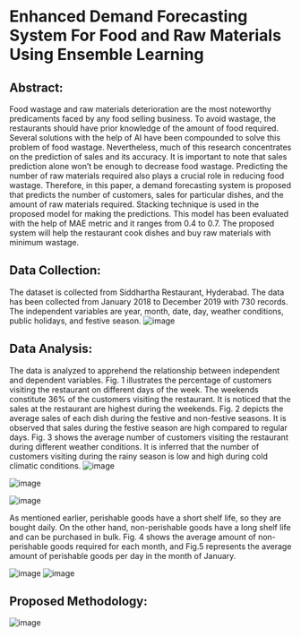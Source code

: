 # Enhanced Demand Forecasting System For Food and Raw Materials Using Ensemble Learning

## Abstract:
Food wastage and raw materials deterioration are the most noteworthy predicaments faced by any food selling business. To avoid wastage, the restaurants should have prior knowledge of the amount of food required. Several solutions with the help of AI have been compounded to solve this problem of food wastage. Nevertheless, much of this research concentrates on the prediction of sales and its accuracy. It is important to note that sales prediction alone won’t be enough to decrease food wastage. Predicting the number of raw materials required also plays a crucial role in reducing food wastage. Therefore, in this paper, a demand forecasting system is proposed that predicts the number of customers, sales for particular dishes, and the amount of raw materials required. Stacking technique is used in the proposed model for making the predictions. This model has been evaluated with the help of MAE metric and it ranges from 0.4 to 0.7. The proposed system will help the restaurant cook dishes and buy raw materials with minimum wastage.

## Data Collection:
The dataset is collected from Siddhartha Restaurant, Hyderabad. The data has been collected from January 2018 to December 2019 with 730 records. The independent variables are year, month, date, day, weather conditions, public holidays, and festive season.
![image](https://github.com/Harshinikavuru2608/Enhanced-Demand-Forecasting-System-For-Food-and-Raw-Materials-Using-Ensemble-Learning/assets/125713954/9912bc46-cd03-411a-a8e3-09f498682577)

## Data Analysis:
The data is analyzed to apprehend the relationship between independent and dependent variables. Fig. 1 illustrates the percentage of customers visiting the restaurant on different days of the week. The weekends constitute 36% of the customers visiting the restaurant. It is noticed that the sales at the restaurant are highest during the weekends. Fig. 2 depicts the average sales
of each dish during the festive and non-festive seasons. It is observed that sales during the festive season are high compared to regular days. 
Fig. 3 shows the average number of customers visiting the
restaurant during different weather conditions. It is inferred that
the number of customers visiting during the rainy season is low
and high during cold climatic conditions.
![image](https://github.com/Harshinikavuru2608/Enhanced-Demand-Forecasting-System-For-Food-and-Raw-Materials-Using-Ensemble-Learning/assets/125713954/7de8fb11-e579-4264-b7c3-90ae932065b1)

![image](https://github.com/Harshinikavuru2608/Enhanced-Demand-Forecasting-System-For-Food-and-Raw-Materials-Using-Ensemble-Learning/assets/125713954/8802dba9-3615-40df-9b96-75b9f6658290)

![image](https://github.com/Harshinikavuru2608/Enhanced-Demand-Forecasting-System-For-Food-and-Raw-Materials-Using-Ensemble-Learning/assets/125713954/ac2224e9-f12e-42a9-99f2-aef28162c8d6)

As mentioned earlier, perishable goods have a short shelf
life, so they are bought daily. On the other hand, non-perishable
goods have a long shelf life and can be purchased in bulk. Fig. 4
shows the average amount of non-perishable goods required for
each month, and Fig.5 represents the average amount of
perishable goods per day in the month of January.

![image](https://github.com/Harshinikavuru2608/Enhanced-Demand-Forecasting-System-For-Food-and-Raw-Materials-Using-Ensemble-Learning/assets/125713954/63f70246-3d8d-475e-99af-16024e0d511f)
![image](https://github.com/Harshinikavuru2608/Enhanced-Demand-Forecasting-System-For-Food-and-Raw-Materials-Using-Ensemble-Learning/assets/125713954/0617b291-5b4e-474d-a81b-fd916a1a446b)

## Proposed Methodology:
![image](https://github.com/Harshinikavuru2608/Enhanced-Demand-Forecasting-System-For-Food-and-Raw-Materials-Using-Ensemble-Learning/assets/125713954/d0f47a44-2997-4d04-ad6e-bd5a423f2aa4)
